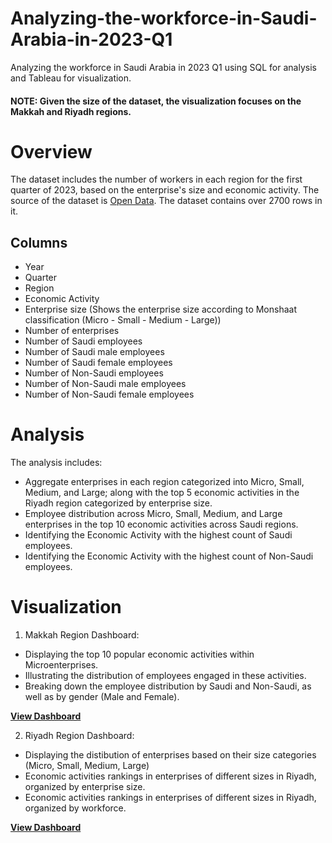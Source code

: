 # Analyzing-the-workforce-in-Saudi-Arabia-in-2023-Q1
Analyzing the workforce in Saudi Arabia in 2023 Q1 using SQL for analysis and Tableau for visualization.
#### NOTE: Given the size of the dataset, the visualization focuses on the Makkah and Riyadh regions.

# Overview
The dataset includes the number of workers in each region for the first quarter of 2023, based on the enterprise's size and economic activity. The source of the dataset is [Open Data](https://od.data.gov.sa/Data/ar/dataset/the-total-number-of-employees-2023). The dataset contains over 2700 rows in it.


## Columns
- Year
- Quarter
- Region
- Economic Activity
- Enterprise size (Shows the enterprise size according to Monshaat classification (Micro - Small - Medium - Large))
- Number of enterprises
- Number of Saudi employees
- Number of Saudi male employees
- Number of Saudi female employees
- Number of Non-Saudi employees
- Number of Non-Saudi male employees
- Number of Non-Saudi female employees

# Analysis
The analysis includes:
- Aggregate enterprises in each region categorized into Micro, Small, Medium, and Large; along with the top 5 economic activities in the Riyadh region categorized by enterprise size.
- Employee distribution across Micro, Small, Medium, and Large enterprises in the top 10 economic activities across Saudi regions.
- Identifying the Economic Activity with the highest count of Saudi employees.
- Identifying the Economic Activity with the highest count of Non-Saudi employees.

# Visualization 
1. Makkah Region Dashboard:
  - Displaying the top 10 popular economic activities within Microenterprises.
  - Illustrating the distribution of employees engaged in these activities.
  - Breaking down the employee distribution by Saudi and Non-Saudi, as well as by gender (Male and Female).

**[View Dashboard](https://public.tableau.com/views/TheMakkahregionstop10populareconomicactivitieswithinmicroenterprises_/Dashboard1?:language=en-US&:display_count=n&:origin=viz_share_link)**
   
2. Riyadh Region Dashboard:
  - Displaying the distibution of enterprises based on their size categories (Micro, Small, Medium, Large)
  - Economic activities rankings in enterprises of different sizes in Riyadh, organized by enterprise size.
  - Economic activities rankings in enterprises of different sizes in Riyadh, organized by workforce.

**[View Dashboard](https://public.tableau.com/views/RiyadhEconomicActivity/Dashboard1?:language=en-US&:display_count=n&:origin=viz_share_link)**
